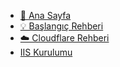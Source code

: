 * [🤗 Ana Sayfa](/)
* [💡 Başlangıç Rehberi](/baslangic.md)
 * [☁️ Cloudflare Rehberi](/cloudflare.md)
* [IIS Kurulumu](/iis.md)
